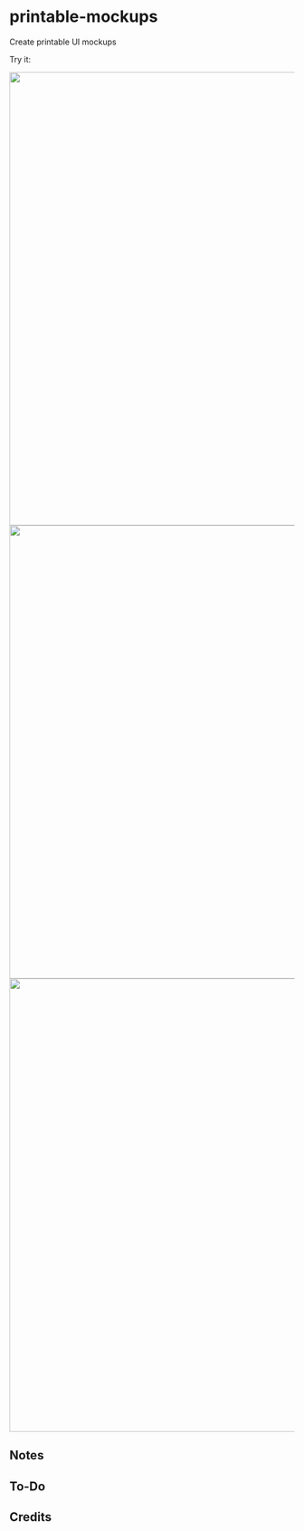 # printable-mockups

Create printable UI mockups

Try it:  

<img src="https://github.com/alexadam/printable-mockups/blob/master/imgs/ex1.png?raw=true" width="800">

<img src="https://github.com/alexadam/printable-mockups/blob/master/imgs/ex3.png?raw=true" width="800">

<img src="https://github.com/alexadam/printable-mockups/blob/master/imgs/ex2.png?raw=true" width="800">

## Notes

## To-Do

## Credits